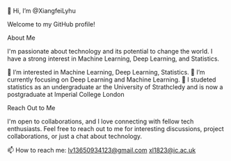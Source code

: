👋 Hi, I’m @XiangfeiLyhu

Welcome to my GitHub profile!

About Me

I'm passionate about technology and its potential to change the world. I have a strong interest in Machine Learning, Deep Learning, and Statistics.

👀 I’m interested in Machine Learning, Deep Learning, Statistics.
🌱 I’m currently focusing on Deep Learning and Machine Learning.
💞️ I studeted statistics as an undergraduate ar the University of  Strathcledy and is now a postgraduate at Imperial College London

Reach Out to Me

I'm open to collaborations, and I love connecting with fellow tech enthusiasts. Feel free to reach out to me for interesting discussions, project collaborations, or just a chat about technology.

📫 How to reach me: lv13650934123@gmail.com
                    xl1823@ic.ac.uk


